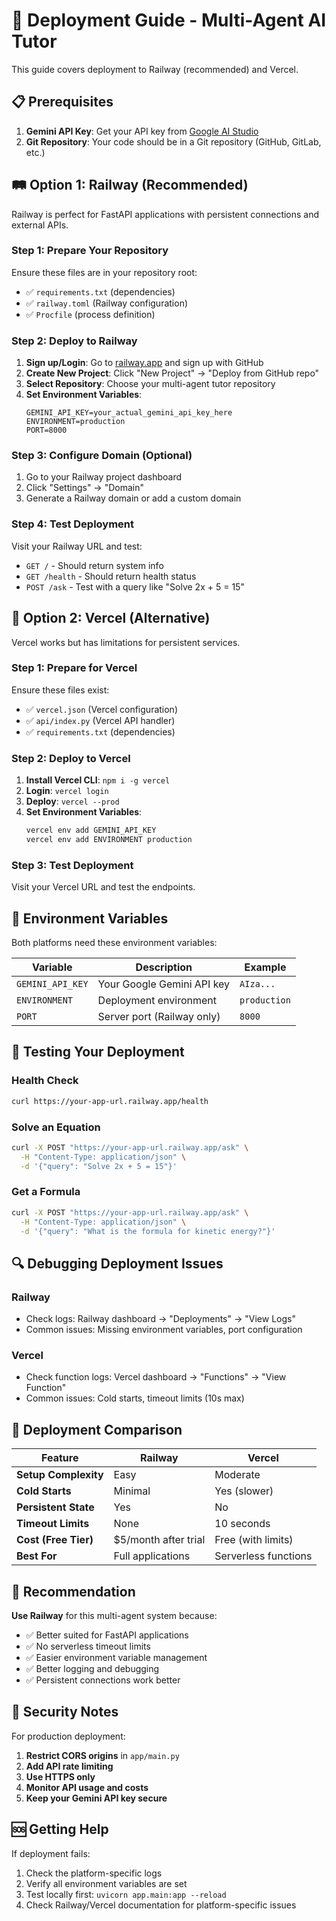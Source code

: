 # 🚀 Deployment Guide - Multi-Agent AI Tutor

This guide covers deployment to Railway (recommended) and Vercel.

## 📋 Prerequisites

1. **Gemini API Key**: Get your API key from [Google AI Studio](https://makersuite.google.com/app/apikey)
2. **Git Repository**: Your code should be in a Git repository (GitHub, GitLab, etc.)

## 🛤️ Option 1: Railway (Recommended)

Railway is perfect for FastAPI applications with persistent connections and external APIs.

### Step 1: Prepare Your Repository

Ensure these files are in your repository root:
- ✅ `requirements.txt` (dependencies)
- ✅ `railway.toml` (Railway configuration)
- ✅ `Procfile` (process definition)

### Step 2: Deploy to Railway

1. **Sign up/Login**: Go to [railway.app](https://railway.app) and sign up with GitHub
2. **Create New Project**: Click "New Project" → "Deploy from GitHub repo"
3. **Select Repository**: Choose your multi-agent tutor repository
4. **Set Environment Variables**:
   ```
   GEMINI_API_KEY=your_actual_gemini_api_key_here
   ENVIRONMENT=production
   PORT=8000
   ```

### Step 3: Configure Domain (Optional)

1. Go to your Railway project dashboard
2. Click "Settings" → "Domain"
3. Generate a Railway domain or add a custom domain

### Step 4: Test Deployment

Visit your Railway URL and test:
- `GET /` - Should return system info
- `GET /health` - Should return health status
- `POST /ask` - Test with a query like "Solve 2x + 5 = 15"

## 🔺 Option 2: Vercel (Alternative)

Vercel works but has limitations for persistent services.

### Step 1: Prepare for Vercel

Ensure these files exist:
- ✅ `vercel.json` (Vercel configuration)
- ✅ `api/index.py` (Vercel API handler)
- ✅ `requirements.txt` (dependencies)

### Step 2: Deploy to Vercel

1. **Install Vercel CLI**: `npm i -g vercel`
2. **Login**: `vercel login`
3. **Deploy**: `vercel --prod`
4. **Set Environment Variables**:
   ```bash
   vercel env add GEMINI_API_KEY
   vercel env add ENVIRONMENT production
   ```

### Step 3: Test Deployment

Visit your Vercel URL and test the endpoints.

## 🔧 Environment Variables

Both platforms need these environment variables:

| Variable | Description | Example |
|----------|-------------|---------|
| `GEMINI_API_KEY` | Your Google Gemini API key | `AIza...` |
| `ENVIRONMENT` | Deployment environment | `production` |
| `PORT` | Server port (Railway only) | `8000` |

## 🧪 Testing Your Deployment

### Health Check
```bash
curl https://your-app-url.railway.app/health
```

### Solve an Equation
```bash
curl -X POST "https://your-app-url.railway.app/ask" \
  -H "Content-Type: application/json" \
  -d '{"query": "Solve 2x + 5 = 15"}'
```

### Get a Formula
```bash
curl -X POST "https://your-app-url.railway.app/ask" \
  -H "Content-Type: application/json" \
  -d '{"query": "What is the formula for kinetic energy?"}'
```

## 🔍 Debugging Deployment Issues

### Railway
- Check logs: Railway dashboard → "Deployments" → "View Logs"
- Common issues: Missing environment variables, port configuration

### Vercel
- Check function logs: Vercel dashboard → "Functions" → "View Function"
- Common issues: Cold starts, timeout limits (10s max)

## 🌟 Deployment Comparison

| Feature | Railway | Vercel |
|---------|---------|--------|
| **Setup Complexity** | Easy | Moderate |
| **Cold Starts** | Minimal | Yes (slower) |
| **Persistent State** | Yes | No |
| **Timeout Limits** | None | 10 seconds |
| **Cost (Free Tier)** | $5/month after trial | Free (with limits) |
| **Best For** | Full applications | Serverless functions |

## 🎯 Recommendation

**Use Railway** for this multi-agent system because:
- ✅ Better suited for FastAPI applications
- ✅ No serverless timeout limits
- ✅ Easier environment variable management
- ✅ Better logging and debugging
- ✅ Persistent connections work better

## 🚨 Security Notes

For production deployment:
1. **Restrict CORS origins** in `app/main.py`
2. **Add API rate limiting**
3. **Use HTTPS only**
4. **Monitor API usage and costs**
5. **Keep your Gemini API key secure**

## 🆘 Getting Help

If deployment fails:
1. Check the platform-specific logs
2. Verify all environment variables are set
3. Test locally first: `uvicorn app.main:app --reload`
4. Check Railway/Vercel documentation for platform-specific issues 